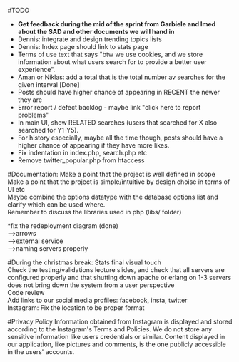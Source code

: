 #TODO

- <b>Get feedback during the mid of the sprint from Garbiele and Imed about the SAD and other documents we will hand in</b><br />
- Dennis: integrate and design trending topics lists<br />
- Dennis: Index page should link to stats page
- Terms of use text that says "btw we use cookies, and we store information about what users search for to provide a better user experience".<br />
- Aman or Niklas: add a total that is the total number av searches for the given interval [Done]<br />
- Posts should have higher chance of appearing in RECENT the newer they are<br />
- Error report / defect backlog - maybe link "click here to report problems"<br />
- In main UI, show RELATED searches (users that searched for X also searched for Y1-Y5).<br />
- For history especially, maybe all the time though, posts should have a higher chance of appearing if they have more likes.<br />
- Fix indentation in index.php, search.php etc
- Remove twitter_popular.php from htaccess

#Documentation:
Make a point that the project is well defined in scope<br />
Make a point that the project is simple/intuitive by design choise in terms of UI etc<br />
Maybe combine the options datatype with the database options list and clarify which can be used where.<br />
Remember to discuss the libraries used in php (libs/ folder)<br />

*fix the redeployment diagram (done)<br /> 
-->arrows<br /> 
-->external service<br />
-->naming servers properly <br />

#During the christmas break:
Stats final visual touch<br />
Check the testing/validations lecture slides, and check that all servers are configured properly and that shutting down apache or erlang on 1-3 servers does not bring down the system from a user perspective<br />
Code review <br/>
Add links to our social media profiles: facebook, insta, twitter<br />
Instagram: Fix the location to be proper format<br/>

#Privacy Policy
Information obtained from Instagram is displayed and stored according to the Instagram's Terms and Policies. We do not store any sensitive information like users credentials or similar. Content displayed in our application, like pictures and comments, is the one publicly accessible in the users' accounts.  



